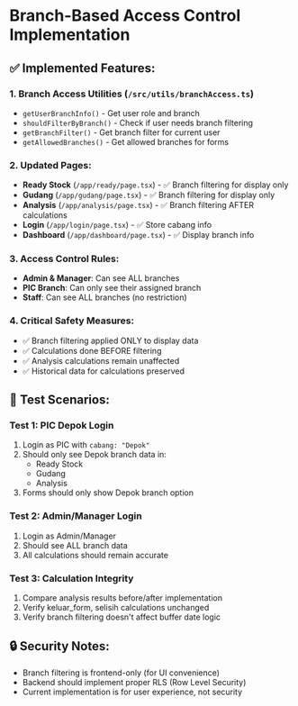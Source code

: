 # Branch-Based Access Control Implementation

## ✅ Implemented Features:

### 1. **Branch Access Utilities** (`/src/utils/branchAccess.ts`)
- `getUserBranchInfo()` - Get user role and branch
- `shouldFilterByBranch()` - Check if user needs branch filtering
- `getBranchFilter()` - Get branch filter for current user
- `getAllowedBranches()` - Get allowed branches for forms

### 2. **Updated Pages:**
- **Ready Stock** (`/app/ready/page.tsx`) - ✅ Branch filtering for display only
- **Gudang** (`/app/gudang/page.tsx`) - ✅ Branch filtering for display only  
- **Analysis** (`/app/analysis/page.tsx`) - ✅ Branch filtering AFTER calculations
- **Login** (`/app/login/page.tsx`) - ✅ Store cabang info
- **Dashboard** (`/app/dashboard/page.tsx`) - ✅ Display branch info

### 3. **Access Control Rules:**
- **Admin & Manager**: Can see ALL branches
- **PIC Branch**: Can only see their assigned branch
- **Staff**: Can see ALL branches (no restriction)

### 4. **Critical Safety Measures:**
- ✅ Branch filtering applied ONLY to display data
- ✅ Calculations done BEFORE filtering
- ✅ Analysis calculations remain unaffected
- ✅ Historical data for calculations preserved

## 🧪 Test Scenarios:

### Test 1: PIC Depok Login
1. Login as PIC with `cabang: "Depok"`
2. Should only see Depok branch data in:
   - Ready Stock
   - Gudang
   - Analysis
3. Forms should only show Depok branch option

### Test 2: Admin/Manager Login  
1. Login as Admin/Manager
2. Should see ALL branch data
3. All calculations should remain accurate

### Test 3: Calculation Integrity
1. Compare analysis results before/after implementation
2. Verify keluar_form, selisih calculations unchanged
3. Verify branch filtering doesn't affect buffer date logic

## 🔒 Security Notes:
- Branch filtering is frontend-only (for UI convenience)
- Backend should implement proper RLS (Row Level Security)
- Current implementation is for user experience, not security